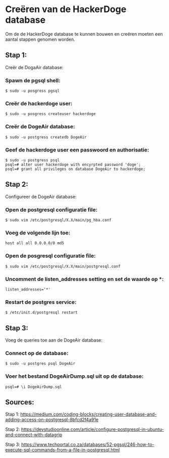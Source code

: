 # Creëren van de HackerDoge database
Om de de HackerDoge database te kunnen bouwen en creëren moeten een aantal stappen genomen worden.

## Stap 1: 
Creër de DogaAir database:
### Spawn de pgsql shell:
	$ sudo -u posgress pgsql
### Creër de hackerdoge user:
	$ sudo -u posgress createuser hackerdoge
### Creër de DogeAir database:
	$ sudo -u postgress createdb DogeAir
### Geef de hackerdoge user een passwoord en authorisatie:
	$ sudo -u postgress psql
	psql=# alter user hackerdoge with encyrpted password 'doge';
	psql=# grant all privileges on database DogeAir to hackerdoge;

## Stap 2:
Configureer de DogeAir database:
### Open de postgresql configuratie file:
	$ sudo vim /etc/postgresql/X.X/main/pg_hba.conf
### Voeg de volgende lijn toe:
	host all all 0.0.0.0/0 md5
### Open de posgresql configuratie file:
	$ sudo vim /etc/postgresql/X.X/main/postgresql.conf
### Uncomment de listen_addresses setting en set de waarde op *:
	listen_addresses='*'
### Restart de postgres service:
	$ /etc/init.d/postgresql restart

## Stap 3:
Voeg de queries toe aan de DogeAir database:
### Connect op de database:
	$ sudo -u postgres psql DogeAir
### Voer het bestand DogeAirDump.sql uit op de database:
	psql=# \i DogeAirDump.sql

## Sources:
Stap 1: <https://medium.com/coding-blocks/creating-user-database-and-adding-access-on-postgresql-8bfcd2f4a91e>

Stap 2: <https://devstudioonline.com/article/configure-postgresql-in-ubuntu-and-connect-with-datagrip>

Stap 3: <https://www.techportal.co.za/databases/52-pgsql/246-how-to-execute-sql-commands-from-a-file-in-postgresql.html>

